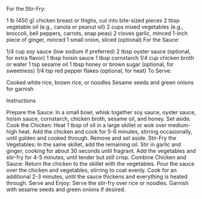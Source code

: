 For the Stir-Fry:

1 lb (450 g) chicken breast or thighs, cut into bite-sized pieces
2 tbsp vegetable oil (e.g., canola or peanut oil)
2 cups mixed vegetables (e.g., broccoli, bell peppers, carrots, snap peas)
2 cloves garlic, minced
1-inch piece of ginger, minced
1 small onion, sliced (optional)
For the Sauce:

1/4 cup soy sauce (low sodium if preferred)
2 tbsp oyster sauce (optional, for extra flavor)
1 tbsp hoisin sauce
1 tbsp cornstarch
1/4 cup chicken broth or water
1 tsp sesame oil
1 tbsp honey or brown sugar (optional, for sweetness)
1/4 tsp red pepper flakes (optional, for heat)
To Serve:

Cooked white rice, brown rice, or noodles
Sesame seeds and green onions for garnish


Instructions

Prepare the Sauce:
In a small bowl, whisk together soy sauce, oyster sauce, hoisin sauce, cornstarch, chicken broth, sesame oil, and honey. Set aside.
Cook the Chicken:
Heat 1 tbsp of oil in a large skillet or wok over medium-high heat.
Add the chicken and cook for 5-6 minutes, stirring occasionally, until golden and cooked through. Remove and set aside.
Stir-Fry the Vegetables:
In the same skillet, add the remaining oil.
Stir in garlic and ginger, cooking for about 30 seconds until fragrant.
Add the vegetables and stir-fry for 4-5 minutes, until tender but still crisp.
Combine Chicken and Sauce:
Return the chicken to the skillet with the vegetables.
Pour the sauce over the chicken and vegetables, stirring to coat evenly.
Cook for an additional 2-3 minutes, until the sauce thickens and everything is heated through.
Serve and Enjoy:
Serve the stir-fry over rice or noodles.
Garnish with sesame seeds and green onions if desired.
